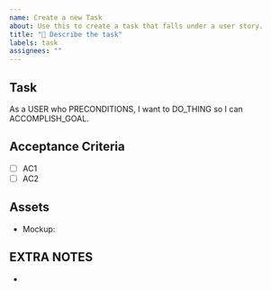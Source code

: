 ```yaml
---
name: Create a new Task
about: Use this to create a task that falls under a user story.
title: "🎯 Describe the task"
labels: task
assignees: ""
---
```


## Task

As a USER who PRECONDITIONS, I want to DO_THING so I can ACCOMPLISH_GOAL.

## Acceptance Criteria

- [ ] AC1
- [ ] AC2

## Assets

- Mockup:

## EXTRA NOTES

-
